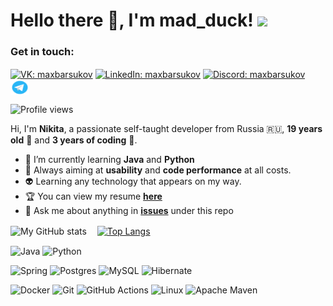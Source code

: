 # Hello there 👋, I'm mad_duck!  <img src="https://github.com/TheDudeThatCode/TheDudeThatCode/blob/master/Assets/Earth.gif" width="24">

### Get in touch: <span align="left">
<a href="https://vk.com/n.kolomiec" target="blank"><img align="center" src="https://raw.githubusercontent.com/rahuldkjain/github-profile-readme-generator/master/src/images/icons/Social/vk.svg" alt="VK: maxbarsukov" height="25" width="30" /></a>
<a href="https://github.com/nkolomiika" target="blank"><img align="center" src="https://raw.githubusercontent.com/rahuldkjain/github-profile-readme-generator/master/src/images/icons/Social/github.svg" alt="LinkedIn: maxbarsukov" height="22" width="30" /></a>
<a href="https://discordapp.com/users/nkolomiika" target="blank"><img align="center" src="https://raw.githubusercontent.com/rahuldkjain/github-profile-readme-generator/master/src/images/icons/Social/discord.svg" alt="Discord: maxbarsukov" height="22" width="30" /></a>
<a href="https://t.me/nkolomiika" target="blank"><img align="center" src="https://raw.githubusercontent.com/AliSawari/github-profile-readme-generator/master/src/images/icons/Social/telegram.svg" alt="Telegram: maxbarsukov" height="25" width="30" /></a>
</span>
<br/>

![Profile views](https://komarev.com/ghpvc/?username=nkolomiika&style=flat-square)

Hi, I'm **Nikita**, a passionate self-taught developer from Russia 🇷🇺, **19 years old** 👶 and **3 years of coding** 🧐.

* 🌱 I’m currently learning **Java** and **Python** 
* 💫 Always aiming at **usability** and **code performance** at all costs.
* 👽 Learning any technology that appears on my way.
* 🏆 You can view my resume [**here**](https://drive.google.com/file/d/1VqUwf9yComBusv4HgOPCKnj91KXyypCQ/view?usp=sharing)
* 💬 Ask me about anything in [**issues**](https://github.com/nkolomiika/nkolomiika/issues) under this repo


![My GitHub stats](https://github-readme-stats.vercel.app/api?username=nkolomiika&theme=transparent&show_icons=true&hide=contribs,issues&rank_icon=github#gh-light-mode-only) ㅤ[![Top Langs](https://github-readme-stats.vercel.app/api/top-langs/?username=nkolomiika&layout=compact)](https://github.com/anuraghazra/github-readme-stats)

![Java](https://img.shields.io/badge/java-%23ED8B00.svg?style=for-the-badge&logo=openjdk&logoColor=white)
![Python](https://img.shields.io/badge/python-3670A0?style=for-the-badge&logo=python&logoColor=ffdd54)

![Spring](https://img.shields.io/badge/spring-%236DB33F.svg?style=for-the-badge&logo=spring&logoColor=white)
![Postgres](https://img.shields.io/badge/postgres-%23316192.svg?style=for-the-badge&logo=postgresql&logoColor=white)
![MySQL](https://img.shields.io/badge/mysql-4479A1.svg?style=for-the-badge&logo=mysql&logoColor=white)
![Hibernate](https://img.shields.io/badge/Hibernate-59666C?style=for-the-badge&logo=Hibernate&logoColor=white)

![Docker](https://img.shields.io/badge/docker-%230db7ed.svg?style=for-the-badge&logo=docker&logoColor=white)
![Git](https://img.shields.io/badge/git-%23F05033.svg?style=for-the-badge&logo=git&logoColor=white)
![GitHub Actions](https://img.shields.io/badge/github%20actions-%232671E5.svg?style=for-the-badge&logo=githubactions&logoColor=white)
![Linux](https://img.shields.io/badge/Linux-FCC624?style=for-the-badge&logo=linux&logoColor=black)
![Apache Maven](https://img.shields.io/badge/Apache%20Maven-C71A36?style=for-the-badge&logo=Apache%20Maven&logoColor=white)

